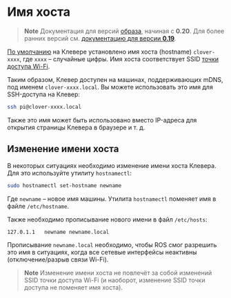 # Имя хоста

> **Note** Документация для версий [образа](image.md), начиная с **0.20**. Для более ранних версий см. [документацию для версии **0.19**](https://github.com/CopterExpress/clover/blob/v0.19/docs/ru/hostname.md).

[По умолчанию](image.md) на Клевере установлено имя хоста (hostname) `clover-xxxx`, где `xxxx` – случайные цифры. Имя хоста соответствует SSID [точки доступа Wi-Fi](wifi.md).

Таким образом, Клевер доступен на машинах, поддерживающих mDNS, под именем `clover-xxxx.local`. Вы можете использовать это имя для SSH-доступа на Клевер:

```bash
ssh pi@clover-xxxx.local
```

Также это имя может быть использовано вместо IP-адреса для открытия страницы Клевера в браузере и т. д.

## Изменение имени хоста

В некоторых ситуациях необходимо изменение имени хоста Клевера. Для это используйте утилиту `hostnamectl`:

```bash
sudo hostnamectl set-hostname newname
```

Где `newname` – новое имя машины. Утилита `hostnamectl` поменяет имя в файле `/etc/hostname`.

Также необходимо прописывание нового имени в файл `/etc/hosts`:

```txt
127.0.1.1	newname newname.local
```

Прописывание `newname.local` необходимо, чтобы ROS смог разрешить это имя в ситуациях, когда все сетевые интерфейсы неактивны (отключение/разрыв связи Wi-Fi).

> **Note** Изменение имени хоста не повлечёт за собой изменений SSID точки доступа Wi-Fi (и наоборот, изменение SSID точки доступа не поменяет имя хоста).
